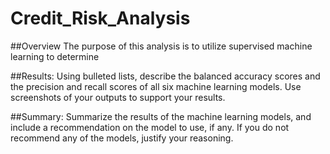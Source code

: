 # Credit_Risk_Analysis

##Overview 
The purpose of this analysis is to utilize supervised machine learning to determine 

##Results: Using bulleted lists, describe the balanced accuracy scores and the precision and recall scores of all six machine learning models. Use screenshots of your outputs to support your results.

##Summary: Summarize the results of the machine learning models, and include a recommendation on the model to use, if any. If you do not recommend any of the models, justify your reasoning.
